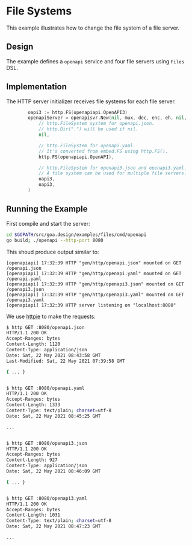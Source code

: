 # File Systems

This example illustrates how to change the file system of a file server.

## Design

The example defines a `openapi` service and four file servers using `Files` DSL.

## Implementation

The HTTP server initializer receives file systems for each file server.

```go
		oapi3 := http.FS(openapiapi.OpenAPI3)
		openapiServer = openapisvr.New(nil, mux, dec, enc, eh, nil,
			// http.FileSystem system for openapi.json.
			// http.Dir(".") will be used if nil.
			nil,

			// http.FileSystem for openapi.yaml.
			// It's converted from embed.FS using http.FS().
			http.FS(openapiapi.OpenAPI),

			// http.FileSystem for openapi3.json and openapi3.yaml.
			// A file system can be used for multiple file servers.
			oapi3,
			oapi3,
		)
```

## Running the Example

First compile and start the server:

```bash
cd $GOPATH/src/goa.design/examples/files/cmd/openapi
go build; ./openapi --http-port 8080
```

This shoud produce output similar to:

```
[openapiapi] 17:32:39 HTTP "gen/http/openapi.json" mounted on GET /openapi.json
[openapiapi] 17:32:39 HTTP "gen/http/openapi.yaml" mounted on GET /openapi.yaml
[openapiapi] 17:32:39 HTTP "gen/http/openapi3.json" mounted on GET /openapi3.json
[openapiapi] 17:32:39 HTTP "gen/http/openapi3.yaml" mounted on GET /openapi3.yaml
[openapiapi] 17:32:39 HTTP server listening on "localhost:8080"
```

We use [httpie](https://httpie.io/) to make the requests:

```bash
$ http GET :8080/openapi.json
HTTP/1.1 200 OK
Accept-Ranges: bytes
Content-Length: 1120
Content-Type: application/json
Date: Sat, 22 May 2021 08:43:58 GMT
Last-Modified: Sat, 22 May 2021 07:39:58 GMT

{ ... }


$ http GET :8080/openapi.yaml
HTTP/1.1 200 OK
Accept-Ranges: bytes
Content-Length: 1333
Content-Type: text/plain; charset=utf-8
Date: Sat, 22 May 2021 08:45:25 GMT

...


$ http GET :8080/openapi3.json
HTTP/1.1 200 OK
Accept-Ranges: bytes
Content-Length: 927
Content-Type: application/json
Date: Sat, 22 May 2021 08:46:09 GMT

{ ... }


$ http GET :8080/openapi3.yaml
HTTP/1.1 200 OK
Accept-Ranges: bytes
Content-Length: 1031
Content-Type: text/plain; charset=utf-8
Date: Sat, 22 May 2021 08:47:23 GMT

...


```